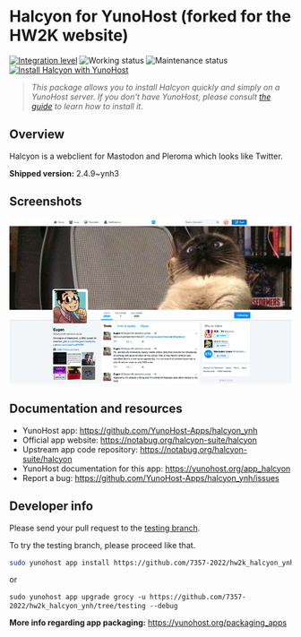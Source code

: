 <!--
N.B.: This README was automatically generated by https://github.com/YunoHost/apps/tree/master/tools/README-generator
It shall NOT be edited by hand.
-->

# Halcyon for YunoHost (forked for the HW2K website)

[![Integration level](https://dash.yunohost.org/integration/halcyon.svg)](https://dash.yunohost.org/appci/app/halcyon) ![Working status](https://ci-apps.yunohost.org/ci/badges/halcyon.status.svg) ![Maintenance status](https://ci-apps.yunohost.org/ci/badges/halcyon.maintain.svg)  
[![Install Halcyon with YunoHost](https://install-app.yunohost.org/install-with-yunohost.svg)](https://install-app.yunohost.org/?app=halcyon)

> *This package allows you to install Halcyon quickly and simply on a YunoHost server.
If you don't have YunoHost, please consult [the guide](https://yunohost.org/#/install) to learn how to install it.*

## Overview

Halcyon is a webclient for Mastodon and Pleroma which looks like Twitter.


**Shipped version:** 2.4.9~ynh3

## Screenshots

![Screenshot of Halcyon](./doc/screenshots/preview0.png)

## Documentation and resources

* YunoHost app: https://github.com/YunoHost-Apps/halcyon_ynh
* Official app website: <https://notabug.org/halcyon-suite/halcyon>
* Upstream app code repository: <https://notabug.org/halcyon-suite/halcyon>
* YunoHost documentation for this app: <https://yunohost.org/app_halcyon>
* Report a bug: <https://github.com/YunoHost-Apps/halcyon_ynh/issues>

## Developer info

Please send your pull request to the [testing branch](https://github.com/7357-2022/hw2k_halcyon_ynh/tree/testing).

To try the testing branch, please proceed like that.

``` bash
sudo yunohost app install https://github.com/7357-2022/hw2k_halcyon_ynh/tree/testing --debug
```
or
```
sudo yunohost app upgrade grocy -u https://github.com/7357-2022/hw2k_halcyon_ynh/tree/testing --debug
```

**More info regarding app packaging:** <https://yunohost.org/packaging_apps>
